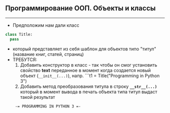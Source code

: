 ## Программирование ООП. Объекты и классы

---

* Предположим нам дали класс


```python
class Title:
  pass
```

* который представляет из себя шаблон для объектов типо "титул" (название книг, статей, страниц)
* ТРЕБУТСЯ:
  1. Добавить конструктор в класс - так чтобы он смог установить свойство **text** переданное в момент когда создается новый объект (```__init__(...)```), напр. ```t1 = Title("Programming in Python 3")
  2. Добавить метод преобразования титула в строку **```__str__(...)```** который в момент вывода в печать объекта типа титул выдаст такой результат
    ```
     -= PROGRAMMING IN PYTHON 3 =-
    ```
    
